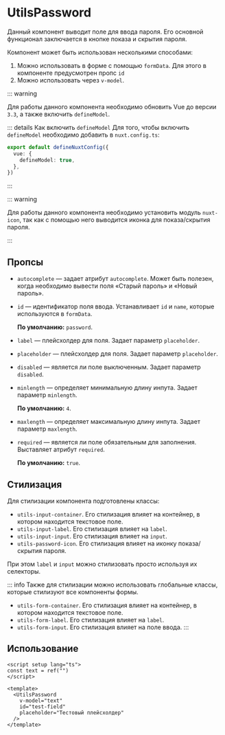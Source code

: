# UtilsPassword

Данный компонент выводит поле для ввода пароля. Его основной функционал заключается в кнопке показа и скрытия пароля.

Компонент может быть использован несколькими способами:

1. Можно использовать в форме с помощью `formData`. Для этого в компоненте предусмотрен пропс `id`
1. Можно использовать через `v-model`.

::: warning

Для работы данного компонента необходимо обновить Vue до версии `3.3`, а также включить `defineModel`.

::: details Как включить `defineModel`
Для того, чтобы включить `defineModel` необходимо добавить в `nuxt.config.ts`:

```ts
export default defineNuxtConfig({
  vue: {
    defineModel: true,
  },
})
```

:::

::: warning

Для работы данного компонента необходимо установить модуль `nuxt-icon`, так как с помощью него выводится иконка для показа/скрытия пароля.

:::

## Пропсы

- `autocomplete` — задает атрибут `autocomplete`. Может быть полезен, когда необходимо вывести поля «Старый пароль» и «Новый пароль».

- `id` — идентификатор поля ввода. Устанавливает `id` и `name`, которые используются в `formData`.

  **По умолчанию:** `password`.

- `label` — плейсхолдер для поля. Задает параметр `placeholder`.

- `placeholder` — плейсхолдер для поля. Задает параметр `placeholder`.

- `disabled` — является ли поле выключенным. Задает параметр `disabled`.

- `minlength` — определяет минимальную длину инпута. Задает параметр `minlength`.

  **По умолчанию:** `4`.

- `maxlength` — определяет максимальную длину инпута. Задает параметр `maxlength`.

- `required` — является ли поле обязательным для заполнения. Выставляет атрибут `required`.

  **По умолчанию:** `true`.

## Стилизация

Для стилизации компонента подготовлены классы:

- `utils-input-container`. Его стилизация влияет на контейнер, в котором находится текстовое поле.
- `utils-input-label`. Его стилизация влияет на `label`.
- `utils-input-input`. Его стилизация влияет на `input`.
- `utils-password-icon`. Его стилизация влияет на иконку показа/скрытия пароля.

При этом `label` и `input` можно стилизовать просто используя их селекторы.

::: info
Также для стилизации можно использовать глобальные классы, которые стилизуют все компоненты формы.

- `utils-form-container`. Его стилизация влияет на контейнер, в котором находится текстовое поле.
- `utils-form-label`. Его стилизация влияет на `label`.
- `utils-form-input`. Его стилизация влияет на поле ввода.
:::

## Использование

```vue
<script setup lang="ts">
const text = ref("")
</script>

<template>
  <UtilsPassword
    v-model="text"
    id="test-field"
    placeholder="Тестовый плейсхолдер"
  />
</template>
```
